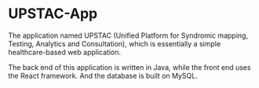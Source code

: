 # UPSTAC-App
The application named UPSTAC (Unified Platform for Syndromic mapping, Testing, Analytics and Consultation), which is essentially a simple healthcare-based web application.  

The back end of this application is written in Java, while the front end uses the React framework. And the database is built on MySQL.

